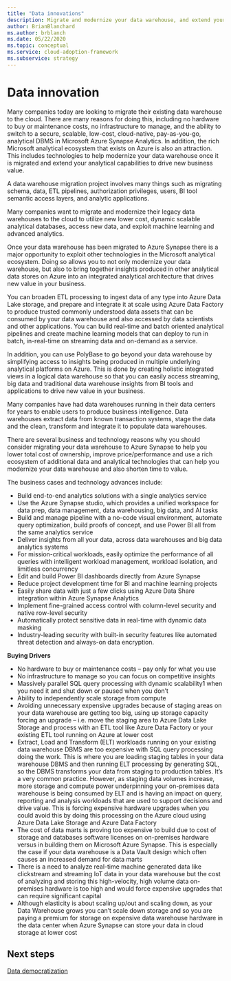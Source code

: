 ```yaml
---
title: "Data innovations"
description: Migrate and modernize your data warehouse, and extend your analytical capabilities to drive new business value.
author: BrianBlanchard
ms.author: brblanch
ms.date: 05/22/2020
ms.topic: conceptual
ms.service: cloud-adoption-framework
ms.subservice: strategy
---
```


# Data innovation

Many companies today are looking to migrate their existing data warehouse to the cloud. There are many reasons for doing this, including no hardware to buy or maintenance costs, no infrastructure to manage, and the ability to switch to a secure, scalable, low-cost, cloud-native, pay-as-you-go, analytical DBMS in Microsoft Azure Synapse Analytics. In addition, the rich Microsoft analytical ecosystem that exists on Azure is also an attraction. This includes technologies to help modernize your data warehouse once it is migrated and extend your analytical capabilities to drive new business value.

A data warehouse migration project involves many things such as migrating schema, data, ETL pipelines, authorization privileges, users, BI tool semantic access layers, and analytic applications.

Many companies want to migrate and modernize their legacy data warehouses to the cloud to utilize new lower cost, dynamic scalable analytical databases, access new data, and exploit machine learning and advanced analytics.

Once your data warehouse has been migrated to Azure Synapse there is a major opportunity to exploit other technologies in the Microsoft analytical ecosystem. Doing so allows you to not only modernize your data warehouse, but also to bring together insights produced in other analytical data stores on Azure into an integrated analytical architecture that drives new value in your business.

You can broaden ETL processing to ingest data of any type into Azure Data Lake storage, and prepare and integrate it at scale using Azure Data Factory to produce trusted commonly understood data assets that can be consumed by your data warehouse and also accessed by data scientists and other applications. You can build real-time and batch oriented analytical pipelines and create machine learning models that can deploy to run in batch, in-real-time on streaming data and on-demand as a service.

In addition, you can use PolyBase to go beyond your data warehouse by simplifying access to insights being produced in multiple underlying analytical platforms on Azure. This is done by creating holistic integrated views in a logical data warehouse so that you can easily access streaming, big data and traditional data warehouse insights from BI tools and applications to drive new value in your business.

Many companies have had data warehouses running in their data centers for years to enable users to produce business intelligence. Data warehouses extract data from known transaction systems, stage the data and the clean, transform and integrate it to populate data warehouses.

There are several business and technology reasons why you should consider migrating your data warehouse to Azure Synapse to help you lower total cost of ownership, improve price/performance and use a rich ecosystem of additional data and analytical technologies that can help you modernize your data warehouse and also shorten time to value.

The business cases and technology advances include:

- Build end-to-end analytics solutions with a single analytics service
- Use the Azure Synapse studio, which provides a unified workspace for data prep, data management, data warehousing, big data, and AI tasks
- Build and manage pipeline with a no-code visual environment, automate query optimization, build proofs of concept, and use Power BI all from the same analytics service
- Deliver insights from all your data, across data warehouses and big data analytics systems
- For mission-critical workloads, easily optimize the performance of all queries with intelligent workload management, workload isolation, and limitless concurrency
- Edit and build Power BI dashboards directly from Azure Synapse
- Reduce project development time for BI and machine learning projects
- Easily share data with just a few clicks using Azure Data Share integration within Azure Synapse Analytics
- Implement fine-grained access control with column-level security and native row-level security
- Automatically protect sensitive data in real-time with dynamic data masking
- Industry-leading security with built-in security features like automated threat detection and always-on data encryption.

**Buying Drivers**

- No hardware to buy or maintenance  costs – pay only for what you use
- No infrastructure to manage so you can focus on competitive insights
- Massively parallel SQL query processing with dynamic scalability1 when you need it and shut down or paused when you don’t
- Ability to independently scale storage from compute
- Avoiding unnecessary expensive upgrades because of staging areas on your data warehouse are getting too big, using up storage capacity forcing an upgrade – i.e. move the staging area to Azure Data Lake Storage and process with an ETL tool like Azure Data Factory or your existing ETL tool running on Azure at lower cost
- Extract, Load and Transform (ELT) workloads running on your existing data warehouse DBMS are too expensive with SQL query processing doing the work. This is where you are loading staging tables in your data warehouse DBMS and then running ELT processing by generating SQL, so the DBMS transforms your data from staging to production tables. It’s a very common practice. However, as staging data volumes increase, more storage and compute power underpinning your on-premises data warehouse is being consumed by ELT and is having an impact on query, reporting and analysis workloads that are used to support decisions and drive value. This is forcing expensive hardware upgrades when you could avoid this by doing this processing on the Azure cloud using Azure Data Lake Storage and Azure Data Factory
- The cost of data marts is proving too expensive to build due to cost of storage and databases software licenses on on-premises hardware versus in building them on Microsoft Azure Synapse. This is especially the case if your data warehouse is a Data Vault design which often causes an increased demand for data marts
- There is a need to analyze real-time machine generated data like clickstream and streaming IoT data in your data warehouse but the cost of analyzing and storing this high-velocity, high volume data on-premises hardware is too high and would force expensive upgrades that can require significant capital
- Although elasticity is about scaling up/out and scaling down, as your Data Warehouse grows you can’t scale down storage and so you are paying a premium for storage on expensive data warehouse hardware in the data center when Azure Synapse can store your data in cloud storage at lower cost
  
## Next steps

[Data democratization](./data-democratization.md)
